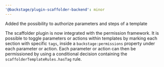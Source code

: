 ```yaml
---
'@backstage/plugin-scaffolder-backend': minor
---
```


Added the possibility to authorize parameters and steps of a template

The scaffolder plugin is now integrated with the permission framework.
It is possible to toggle parameters or actions within templates by marking each section with specific `tags`, inside a `backstage:permissions` property under each parameter or action. Each parameter or action can then be permissioned by using a conditional decision containing the `scaffolderTemplateRules.hasTag` rule.
